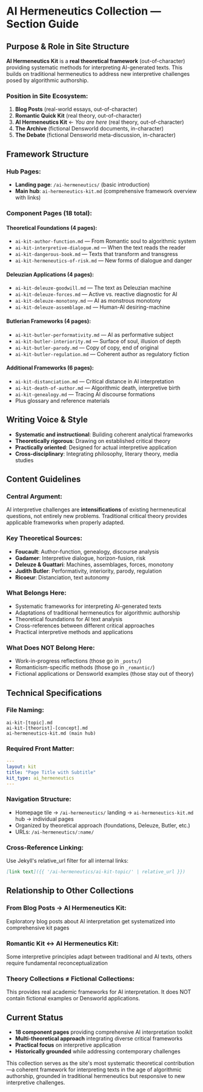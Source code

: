 # AI Hermeneutics Collection — Section Guide

## Purpose & Role in Site Structure

**AI Hermeneutics Kit** is a **real theoretical framework** (out-of-character) providing systematic methods for interpreting AI-generated texts. This builds on traditional hermeneutics to address new interpretive challenges posed by algorithmic authorship.

### Position in Site Ecosystem:
1. **Blog Posts** (real-world essays, out-of-character)
2. **Romantic Quick Kit** (real theory, out-of-character)  
3. **AI Hermeneutics Kit** ← *You are here* (real theory, out-of-character)
4. **The Archive** (fictional Densworld documents, in-character)
5. **The Debate** (fictional Densworld meta-discussion, in-character)

## Framework Structure

### Hub Pages:
- **Landing page**: `/ai-hermeneutics/` (basic introduction)
- **Main hub**: `ai-hermeneutics-kit.md` (comprehensive framework overview with links)

### Component Pages (18 total):

#### Theoretical Foundations (4 pages):
- `ai-kit-author-function.md` — From Romantic soul to algorithmic system
- `ai-kit-interpretive-dialogue.md` — When the text reads the reader
- `ai-kit-dangerous-book.md` — Texts that transform and transgress
- `ai-kit-hermeneutics-of-risk.md` — New forms of dialogue and danger

#### Deleuzian Applications (4 pages):
- `ai-kit-deleuze-goodwill.md` — The text as Deleuzian machine
- `ai-kit-deleuze-forces.md` — Active vs. reactive diagnostic for AI
- `ai-kit-deleuze-monotony.md` — AI as monstrous monotony
- `ai-kit-deleuze-assemblage.md` — Human-AI desiring-machine

#### Butlerian Frameworks (4 pages):
- `ai-kit-butler-performativity.md` — AI as performative subject
- `ai-kit-butler-interiority.md` — Surface of soul, illusion of depth
- `ai-kit-butler-parody.md` — Copy of copy, end of original
- `ai-kit-butler-regulation.md` — Coherent author as regulatory fiction

#### Additional Frameworks (6 pages):
- `ai-kit-distanciation.md` — Critical distance in AI interpretation
- `ai-kit-death-of-author.md` — Algorithmic death, interpretive birth
- `ai-kit-genealogy.md` — Tracing AI discourse formations
- Plus glossary and reference materials

## Writing Voice & Style

- **Systematic and instructional**: Building coherent analytical frameworks
- **Theoretically rigorous**: Drawing on established critical theory
- **Practically oriented**: Designed for actual interpretive application
- **Cross-disciplinary**: Integrating philosophy, literary theory, media studies

## Content Guidelines

### Central Argument:
AI interpretive challenges are **intensifications** of existing hermeneutical questions, not entirely new problems. Traditional critical theory provides applicable frameworks when properly adapted.

### Key Theoretical Sources:
- **Foucault**: Author-function, genealogy, discourse analysis
- **Gadamer**: Interpretive dialogue, horizon-fusion, risk
- **Deleuze & Guattari**: Machines, assemblages, forces, monotony
- **Judith Butler**: Performativity, interiority, parody, regulation
- **Ricoeur**: Distanciation, text autonomy

### What Belongs Here:
- Systematic frameworks for interpreting AI-generated texts
- Adaptations of traditional hermeneutics for algorithmic authorship
- Theoretical foundations for AI text analysis
- Cross-references between different critical approaches
- Practical interpretive methods and applications

### What Does NOT Belong Here:
- Work-in-progress reflections (those go in `_posts/`)
- Romanticism-specific methods (those go in `_romantic/`)
- Fictional applications or Densworld examples (those stay out of theory)

## Technical Specifications

### File Naming:
```
ai-kit-[topic].md
ai-kit-[theorist]-[concept].md
ai-hermeneutics-kit.md (main hub)
```

### Required Front Matter:
```yaml
---
layout: kit
title: "Page Title with Subtitle"
kit_type: ai_hermeneutics
---
```

### Navigation Structure:
- Homepage tile → `/ai-hermeneutics/` landing → `ai-hermeneutics-kit.md` hub → individual pages
- Organized by theoretical approach (foundations, Deleuze, Butler, etc.)
- URLs: `/ai-hermeneutics/:name/`

### Cross-Reference Linking:
Use Jekyll's relative_url filter for all internal links:
```markdown
[link text]({{ '/ai-hermeneutics/ai-kit-topic/' | relative_url }})
```

## Relationship to Other Collections

### From Blog Posts → AI Hermeneutics Kit:
Exploratory blog posts about AI interpretation get systematized into comprehensive kit pages

### Romantic Kit ↔ AI Hermeneutics Kit:
Some interpretive principles adapt between traditional and AI texts, others require fundamental reconceptualization

### Theory Collections ≠ Fictional Collections:
This provides real academic frameworks for AI interpretation. It does NOT contain fictional examples or Densworld applications.

## Current Status

- **18 component pages** providing comprehensive AI interpretation toolkit
- **Multi-theoretical approach** integrating diverse critical frameworks
- **Practical focus** on interpretive application
- **Historically grounded** while addressing contemporary challenges

This collection serves as the site's most systematic theoretical contribution—a coherent framework for interpreting texts in the age of algorithmic authorship, grounded in traditional hermeneutics but responsive to new interpretive challenges.